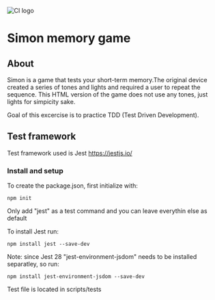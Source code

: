 ![CI logo](https://codeinstitute.s3.amazonaws.com/fullstack/ci_logo_small.png)

# Simon memory game

## About

Simon is a game that tests your short-term memory.The original device created a series of tones and lights and required a user to repeat the sequence. This HTML version of the game does not use any tones, just lights for simpicity sake.

Goal of this excercise is to practice TDD (Test Driven Development).

## Test framework
Test framework used is Jest https://jestjs.io/

### Install and setup
To create the package.json, first initialize with:

`npm init`

Only add "jest" as a test command and you can leave everythin else as default 

To install Jest run:

`npm install jest --save-dev`

Note: since Jest 28 "jest-environment-jsdom" needs to be installed separatley, so run:

`npm install jest-environment-jsdom --save-dev`

Test file is located in scripts/tests


